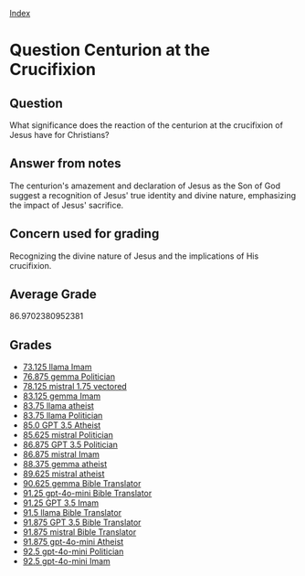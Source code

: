
[Index](../../index.md)
# Question Centurion at the Crucifixion
## Question
What significance does the reaction of the centurion at the crucifixion of Jesus have for Christians?

## Answer from notes
The centurion's amazement and declaration of Jesus as the Son of God suggest a recognition of Jesus' true identity and divine nature, emphasizing the impact of Jesus' sacrifice.

## Concern used for grading
Recognizing the divine nature of Jesus and the implications of His crucifixion.

## Average Grade
86.9702380952381

## Grades
 * [73.125 llama Imam](../answers/llama_Imam/Centurion_at_the_Crucifixion.md)
 * [76.875 gemma Politician](../answers/gemma_Politician/Centurion_at_the_Crucifixion.md)
 * [78.125 mistral 1.75 vectored](../answers/mistral_1.75_vectored/Centurion_at_the_Crucifixion.md)
 * [83.125 gemma Imam](../answers/gemma_Imam/Centurion_at_the_Crucifixion.md)
 * [83.75 llama atheist](../answers/llama_atheist/Centurion_at_the_Crucifixion.md)
 * [83.75 llama Politician](../answers/llama_Politician/Centurion_at_the_Crucifixion.md)
 * [85.0 GPT 3.5 Atheist](../answers/GPT_3.5_Atheist/Centurion_at_the_Crucifixion.md)
 * [85.625 mistral Politician](../answers/mistral_Politician/Centurion_at_the_Crucifixion.md)
 * [86.875 GPT 3.5 Politician](../answers/GPT_3.5_Politician/Centurion_at_the_Crucifixion.md)
 * [86.875 mistral Imam](../answers/mistral_Imam/Centurion_at_the_Crucifixion.md)
 * [88.375 gemma atheist](../answers/gemma_atheist/Centurion_at_the_Crucifixion.md)
 * [89.625 mistral atheist](../answers/mistral_atheist/Centurion_at_the_Crucifixion.md)
 * [90.625 gemma Bible Translator](../answers/gemma_Bible_Translator/Centurion_at_the_Crucifixion.md)
 * [91.25 gpt-4o-mini Bible Translator](../answers/gpt-4o-mini_Bible_Translator/Centurion_at_the_Crucifixion.md)
 * [91.25 GPT 3.5 Imam](../answers/GPT_3.5_Imam/Centurion_at_the_Crucifixion.md)
 * [91.5 llama Bible Translator](../answers/llama_Bible_Translator/Centurion_at_the_Crucifixion.md)
 * [91.875 GPT 3.5 Bible Translator](../answers/GPT_3.5_Bible_Translator/Centurion_at_the_Crucifixion.md)
 * [91.875 mistral Bible Translator](../answers/mistral_Bible_Translator/Centurion_at_the_Crucifixion.md)
 * [91.875 gpt-4o-mini Atheist](../answers/gpt-4o-mini_Atheist/Centurion_at_the_Crucifixion.md)
 * [92.5 gpt-4o-mini Politician](../answers/gpt-4o-mini_Politician/Centurion_at_the_Crucifixion.md)
 * [92.5 gpt-4o-mini Imam](../answers/gpt-4o-mini_Imam/Centurion_at_the_Crucifixion.md)
